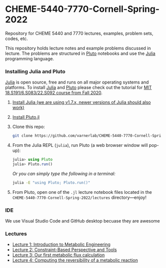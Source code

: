 # CHEME-5440-7770-Cornell-Spring-2022

Repository for CHEME 5440 and 7770 lectures, examples, problem sets, codes, etc.

This repository holds lecture notes and example problems discussed in lecture. The problems are structured in [Pluto](https://github.com/fonsp/Pluto.jl) notebooks and use the [Julia](https://julialang.org) programming language.

### Installing Julia and Pluto

[Julia](https://julialang.org) is open source, free and runs on all major operating systems and platforms. To install
[Julia](https://julialang.org) and [Pluto](https://github.com/fonsp/Pluto.jl) please check out the tutorial for
[MIT 18.S191/6.S083/22.S092 course from Fall 2020](https://computationalthinking.mit.edu/Fall20/installation/).

1. [Install Julia (we are using v1.7.x, newer versions of Julia should also work)](https://julialang.org/downloads/)
1. [Install Pluto.jl](https://github.com/fonsp/Pluto.jl#installation)
1. Clone this repo:

    ```bash
    git clone https://github.com/varnerlab/CHEME-5440-7770-Cornell-Spring-2022.git
    ```

1. From the Julia REPL (`julia`), run Pluto (a web browser window will pop-up):

    ```julia
    julia> using Pluto
    julia> Pluto.run()
    ```

    _Or you can simply type the following in a terminal:_

    ```bash
    julia -E "using Pluto; Pluto.run()"
    ```

1. From Pluto, open one of the `.jl` lecture notebook files located in the `CHEME-5440-7770-Cornell-Spring-2022/lectures` directory—enjoy!

### IDE
We use Visual Studio Code and GitHub desktop becuase they are awesome

### Lectures

* [Lecture 1: Introduction to Metabolic Engineering](https://htmlview.glitch.me/?https://github.com/varnerlab/CHEME-5440-7770-Cornell-Spring-2022/blob/main/html/Lecture-1-5440-7770-S2022.jl.html)
* [Lecture 2: Constraint-Based Perspective and Tools](https://htmlview.glitch.me/?https://github.com/varnerlab/CHEME-5440-7770-Cornell-Spring-2022/blob/main/html/Lecture-2-5440-7770-S2022.jl.html)
* [Lecture 3: Our first metabolic flux calculation](https://htmlview.glitch.me/?https://github.com/varnerlab/CHEME-5440-7770-Cornell-Spring-2022/blob/main/html/Lecture-3-5440-7770-S2022.jl.html)
* [Lecture 4: Computing the reversibility of a metabolic reaction](https://htmlview.glitch.me/?https://github.com/varnerlab/CHEME-5440-7770-Cornell-Spring-2022/blob/main/html/Lecture-4-5440-7770-S2022.jl.html)
